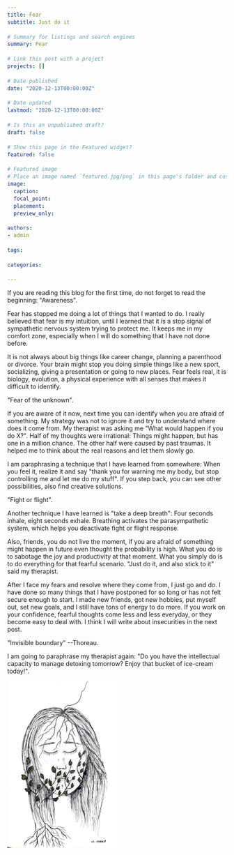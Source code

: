 ```yaml
---
title: Fear
subtitle: Just do it

# Summary for listings and search engines
summary: Fear

# Link this post with a project
projects: []

# Date published
date: "2020-12-13T00:00:00Z"

# Date updated
lastmod: "2020-12-13T00:00:00Z"

# Is this an unpublished draft?
draft: false

# Show this page in the Featured widget?
featured: false

# Featured image
# Place an image named `featured.jpg/png` in this page's folder and customize its options here.
image:
  caption: 
  focal_point:
  placement: 
  preview_only: 

authors:
- admin

tags:

categories:

---
```


If you are reading this blog for the first time, do not forget to read the beginning: "Awareness".

Fear has stopped me doing a lot of things that I wanted to do. I really believed that fear is my intuition, until I learned that it is a stop signal of sympathetic nervous system trying to protect me. It keeps me in my comfort zone, especially when I will do something that I have not done before. 

It is not always about big things like career change, planning a parenthood or divorce. Your brain might stop you doing simple things like a new sport, socializing, giving a presentation or going to new places. Fear feels real, it is biology, evolution, a physical experience with all senses that makes it difficult to identify. 

"Fear of the unknown".

If you are aware of it now, next time you can identify when you are afraid of something. My strategy was not to ignore it and try to understand where does it come from. My therapist was asking me "What would happen if you do X?". Half of my thoughts were irrational: Things might happen, but has one in a million chance. The other half were caused by past traumas. It helped me to think about the real reasons and let them slowly go. 

I am paraphrasing a technique that I have learned from somewhere: When you feel it, realize it and say "thank you for warning me my body, but stop controlling me and let me do my stuff". If you step back, you can see other possibilities, also find creative solutions. 

"Fight or flight".

Another technique I have learned is "take a deep breath": Four seconds inhale, eight seconds exhale. Breathing activates the parasympathetic system, which helps you deactivate fight or flight response.

Also, friends, you do not live the moment, if you are afraid of something might happen in future even thought the probability is high. What you do is to sabotage the joy and productivity at that moment. What you simply do is to do everything for that fearful scenario. 
"Just do it, and also stick to it" said my therapist.


After I face my fears and resolve where they come from,  I just go and do. I have done so many things that I have postponed for so long or has not felt secure enough to start. I made new friends, got new hobbies, put myself out, set new goals, and I still have tons of energy to do more. If you work on your confidence, fearful thoughts come less and less everyday, or they become easy to deal with. I think I will write about insecurities in the next post. 

"Invisible boundary" --Thoreau. 

I am going to paraphrase my therapist again: "Do you have the intellectual capacity to manage detoxing tomorrow? Enjoy that bucket of ice-cream today!". 

<img src="images/fear.jpeg" alt="" width="50%"/>


